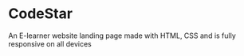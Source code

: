 # CodeStar
An E-learner website landing page made with HTML, CSS and is fully responsive on all devices

